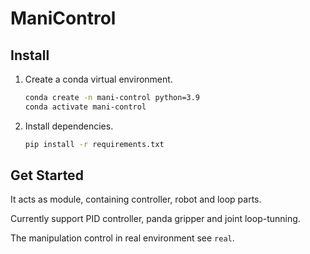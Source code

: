 # ManiControl
## Install
1. Create a conda virtual environment.
    ```bash
    conda create -n mani-control python=3.9
    conda activate mani-control
    ```

2. Install dependencies.
    ```bash
    pip install -r requirements.txt
    ```

## Get Started
It acts as module, containing controller, robot and loop parts.

Currently support PID controller, panda gripper and joint loop-tunning.

The manipulation control in real environment see `real`.

